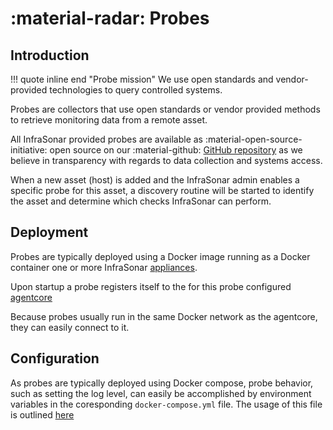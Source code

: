 # :material-radar: Probes

## Introduction

!!! quote inline end "Probe mission" 
    We use open standards and vendor-provided technologies to query controlled systems.

Probes are collectors that use open standards or vendor provided methods to retrieve monitoring data from a remote asset.

All InfraSonar provided probes are available as :material-open-source-initiative: open source on our :material-github: [GitHub repository](https://github.com/infrasonar/) as we believe in transparency with regards to data collection and systems access.

When a new asset (host) is added and the InfraSonar admin enables a specific probe for this asset, a discovery routine will be started to identify the asset and determine which checks InfraSonar can perform.

## Deployment

Probes are typically deployed using a Docker image running as a Docker container one or more InfraSonar [appliances](appliance/index.md).

Upon startup a probe registers itself to the for this probe configured [agentcore](../../documentation/application/agentcores.md)

Because probes usually run in the same Docker network as the agentcore, they can easily connect to it.

## Configuration

As probes are typically deployed using Docker compose, probe behavior, such as setting the log level, can easily be accomplished by environment variables in the coresponding `docker-compose.yml` file. The usage of this file is outlined [here](appliance/docker_compose.md)